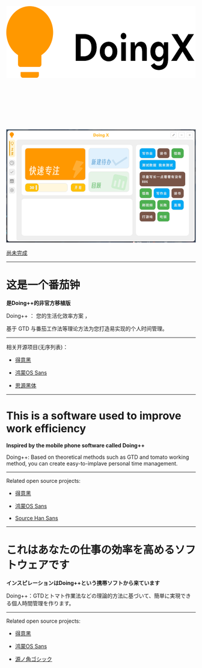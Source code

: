 <center><img src="./doing-x.svg" height="190"></center>







<div style="height:120px"></div>

![尚未完成](./Screenshots.png)

<u>尚未完成</u>

---

# 这是一个番茄钟

**是Doing++的非官方移植版**

Doing++ ： 您的生活化效率方案 ， 

基于 GTD 与番茄工作法等理论方法为您打造易实现的个人时间管理。

------

相关开源项目(无序列表)：

- [得意黑](https://github.com/atelier-anchor/smiley-sans)

- [鸿蒙OS Sans](https://developer.harmonyos.com/cn/docs/design/des-resources/general-0000001157315901)

- [思源黑体](https://github.com/adobe-fonts/source-han-sans)





---

# This is a software used to improve work efficiency

**Inspired by the mobile phone software called Doing++**

Doing++: Based on theoretical methods such as GTD and tomato working method, you can create easy-to-implave personal time management.

---

Related open source projects:

- [得意黑](https://github.com/atelier-anchor/smiley-sans)

- [鸿蒙OS Sans](https://developer.harmonyos.com/cn/docs/design/des-resources/general-0000001157315901)

- [Source Han Sans](https://github.com/adobe-fonts/source-han-sans)





---

# これはあなたの仕事の効率を高めるソフトウェアです

**インスピレーションはDoing++という携帯ソフトから来ています**

Doing++：GTDとトマト作業法などの理論的方法に基づいて、簡単に実現できる個人時間管理を作ります。

---

Related open source projects:

- [得意黑](https://github.com/atelier-anchor/smiley-sans)

- [鸿蒙OS Sans](https://developer.harmonyos.com/cn/docs/design/des-resources/general-0000001157315901)

- [源ノ角ゴシック](https://github.com/adobe-fonts/source-han-sans)